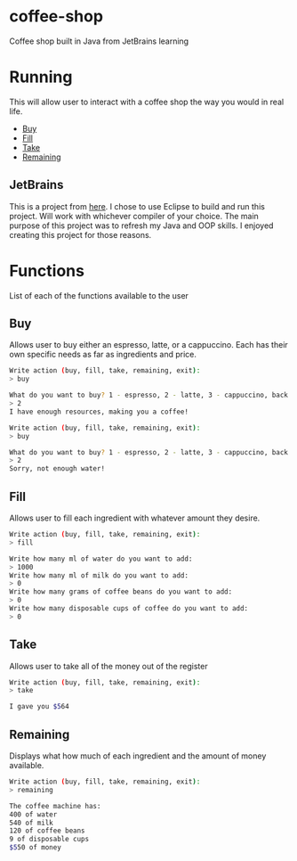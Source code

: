 # coffee-shop
Coffee shop built in Java from JetBrains learning

# Running
This will allow user to interact with a coffee shop the way you would in real life.
* [Buy](https://github.com/abspen1/coffee-shop/tree/main#buy)
* [Fill](https://github.com/abspen1/coffee-shop/tree/main#fill)
* [Take](https://github.com/abspen1/coffee-shop/tree/main#take)
* [Remaining](https://github.com/abspen1/coffee-shop/tree/main#buy)

## JetBrains
This is a project from [here](https://hyperskill.org/projects/33?track=1). I chose to use Eclipse to build and run this project. Will work with whichever compiler of your choice. The main purpose of this project was to refresh my Java and OOP skills. I enjoyed creating this project for those reasons.

# Functions
List of each of the functions available to the user

## Buy
Allows user to buy either an espresso, latte, or a cappuccino. Each has their own specific needs as far as ingredients and price.
```bash
Write action (buy, fill, take, remaining, exit): 
> buy

What do you want to buy? 1 - espresso, 2 - latte, 3 - cappuccino, back - to main menu: 
> 2
I have enough resources, making you a coffee!

Write action (buy, fill, take, remaining, exit): 
> buy

What do you want to buy? 1 - espresso, 2 - latte, 3 - cappuccino, back - to main menu: 
> 2
Sorry, not enough water!
```

## Fill
Allows user to fill each ingredient with whatever amount they desire.
```bash
Write action (buy, fill, take, remaining, exit): 
> fill

Write how many ml of water do you want to add: 
> 1000
Write how many ml of milk do you want to add: 
> 0
Write how many grams of coffee beans do you want to add: 
> 0
Write how many disposable cups of coffee do you want to add: 
> 0
```

## Take
Allows user to take all of the money out of the register
```bash
Write action (buy, fill, take, remaining, exit): 
> take

I gave you $564
```

## Remaining
Displays what how much of each ingredient and the amount of money available.
```bash
Write action (buy, fill, take, remaining, exit): 
> remaining

The coffee machine has:
400 of water
540 of milk
120 of coffee beans
9 of disposable cups
$550 of money
```
